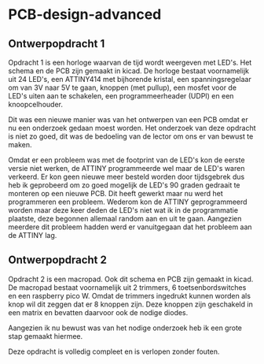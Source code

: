 # PCB-design-advanced
## Ontwerpopdracht 1
Opdracht 1 is een horloge waarvan de tijd wordt weergeven met LED's. Het schema en de PCB zijn gemaakt in kicad.
De horloge bestaat voornamelijk uit 24 LED's, een ATTINY414 met bijhorende kristal, een spanningsregelaar om van 3V naar 5V te gaan, knoppen (met pullup), een mosfet voor de LED's uiten aan te schakelen, een programmeerheader (UDPI) en een knoopcelhouder.

Dit was een nieuwe manier was van het ontwerpen van een PCB omdat er nu een onderzoek gedaan moest worden. Het onderzoek van deze opdracht is niet zo goed, dit was de bedoeling van de lector om ons er van bewust te maken.

Omdat er een probleem was met de footprint van de LED's kon de eerste versie niet werken, de ATTINY programmeerde wel maar de LED's waren verkeerd. Er kon geen nieuwe meer besteld worden door tijdsgebrek dus heb ik geprobeerd om zo goed mogelijk de LED's 90 graden gedraait te monteren op een nieuwe PCB. Dit heeft gewerkt maar nu werd het programmeren een probleem. Wederom kon de ATTINY geprogrammeerd worden maar deze keer deden de LED's niet wat ik in de programmatie plaatste, deze begonnen allemaal random aan en uit te gaan. Aangezien meerdere dit probleem hadden werd er vanuitgegaan dat het probleem aan de ATTINY lag.

## Ontwerpopdracht 2
Opdracht 2 is een macropad. Ook dit schema en PCB zijn gemaakt in kicad.
De macropad bestaat voornamelijk uit 2 trimmers, 6 toetsenbordswitches en een raspberry pico W. Omdat de trimmers ingedrukt kunnen worden als knop wil dit zeggen dat er 8 knoppen zijn. Deze knoppen zijn geschakeld in een matrix en bevatten daarvoor ook de nodige diodes.

Aangezien ik nu bewust was van het nodige onderzoek heb ik een grote stap gemaakt hiermee.

Deze opdracht is volledig compleet en is verlopen zonder fouten.
